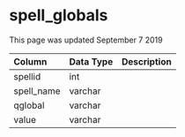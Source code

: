 # spell\_globals

This page was updated September 7 2019

| Column | Data Type | Description |
| :--- | :--- | :--- |
| spellid | int |  |
| spell\_name | varchar |  |
| qglobal | varchar |  |
| value | varchar |  |

